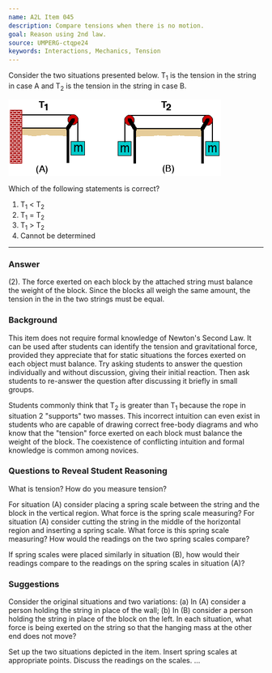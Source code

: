 ```yaml
---
name: A2L Item 045
description: Compare tensions when there is no motion.
goal: Reason using 2nd law.
source: UMPERG-ctqpe24
keywords: Interactions, Mechanics, Tension
---
```


Consider the two situations presented below.  T<sub>1</sub> is the tension in the string in case A and T<sub>2</sub> is the tension in the string in case B.

![Item045_fig1.gif](../images/Item045_fig1.gif)

Which of the following statements is correct?

1. T<sub>1</sub> < T<sub>2</sub>
2. T<sub>1</sub> = T<sub>2</sub>
3. T<sub>1</sub> > T<sub>2</sub>
4. Cannot be determined

<hr/>

### Answer

(2).  The force exerted on each block by the attached string must
balance the weight of the block.  Since the blocks all weigh the same
amount, the tension in the in the two strings must be equal.

### Background

This item does not require formal knowledge of Newton's Second Law.  It
can be used after students can identify the tension and gravitational
force, provided they appreciate that for static situations the forces
exerted on each object must balance.  Try asking students to answer the
question individually and without discussion, giving their initial 
reaction.  Then ask students to re-answer the question after discussing
it briefly in small groups.

Students commonly  think that T<sub>2</sub> is greater than
T<sub>1</sub> because the rope in situation 2 "supports" two masses. 
This incorrect intuition can even exist in students who are capable of
drawing correct free-body diagrams and who know that the "tension" force
exerted on each block must balance the weight of the block.  The
coexistence of conflicting intuition and formal knowledge is common
among novices.

### Questions to Reveal Student Reasoning

What is tension?  How do you measure tension?

For situation (A) consider placing a spring scale between the string and
the block in the vertical region.  What force is the spring scale
measuring?  For situation (A) consider cutting the string in the middle
of the horizontal region and inserting a spring scale.  What force is
this spring scale measuring?  How would the readings on the two spring
scales compare?

If spring scales were placed similarly in situation (B), how would their
readings compare to the readings on the spring scales in situation (A)?

### Suggestions

Consider the original situations and two variations:  (a) In (A)
consider a person holding the string in place of the wall;  (b) In (B)
consider a person holding the string in place of the block on the left. 
In each situation, what force is being exerted on the string so that the
hanging mass at the other end does not move?

Set up the two situations depicted in the item.  Insert spring scales at
appropriate points.  Discuss the readings on the scales.
...
